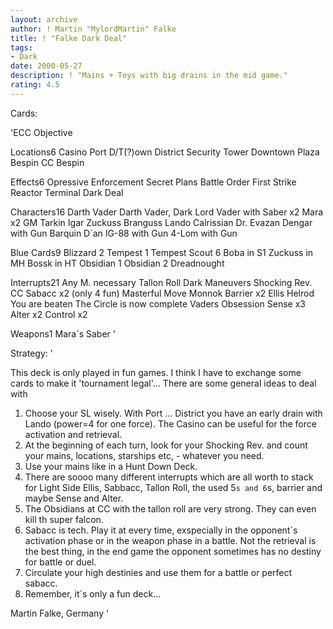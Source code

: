 ```yaml
---
layout: archive
author: ! Martin "MylordMartin" Falke
title: ! "Falke Dark Deal"
tags:
- Dark
date: 2000-05-27
description: ! "Mains + Toys with big drains in the mid game."
rating: 4.5
---
```

Cards: 

'ECC Objective

Locations6
Casino
Port D/T(?)own District
Security Tower
Downtown Plaza
Bespin CC
Bespin

Effects6
Opressive Enforcement
Secret Plans
Battle Order
First Strike
Reactor Terminal
Dark Deal


Characters16
Darth Vader
Darth Vader, Dark Lord
Vader with Saber x2
Mara x2
GM Tarkin
Igar
Zuckuss
Branguss
Lando Calrissian
Dr. Evazan
Dengar with Gun
Barquin D`an
IG-88 with Gun
4-Lom with Gun


Blue Cards9
Blizzard 2
Tempest 1
Tempest Scout 6
Boba in S1
Zuckuss in MH
Bossk in HT
Obsidian 1
Obsidian 2
Dreadnought

Interrupts21
Any M. necessary
Tallon Roll
Dark Maneuvers
Shocking Rev.
CC Sabacc x2 (only 4 fun)
Masterful Move
Monnok
Barrier x2
Ellis Helrod
You are beaten
The Circle is now complete
Vaders Obsession
Sense x3
Alter x2
Control x2

Weapons1
Mara`s Saber
'

Strategy: '

This deck is only played in fun games. I think I have to exchange some cards to make it 'tournament legal'...
There are some general ideas to deal with
1. Choose your SL wisely. With Port ... District you have an early drain with Lando (power=4 for one force). The Casino can be useful for the force activation and retrieval.
2. At the beginning of each turn, look for your Shocking Rev. and count your mains, locations, starships etc, - whatever you need.
3. Use your mains like in a Hunt Down Deck.
4. There are soooo many different interrupts which are all worth to stack for Light Side
Ellis, Sabbacc, Tallon Roll, the used 5`s and 6`s, barrier and maybe Sense and Alter.
5. The Obsidians at CC with the tallon roll are very strong. They can even kill th super falcon.
6. Sabacc is tech. Play it at every time, exspecially in the opponent`s activation phase or in the weapon phase in a battle. Not the retrieval is the best thing, in the end game the opponent sometimes has no destiny for battle or duel.
7. Circulate your high destinies and use them for a battle or perfect sabacc.
8. Remember, it`s only a fun deck...

Martin Falke, Germany '